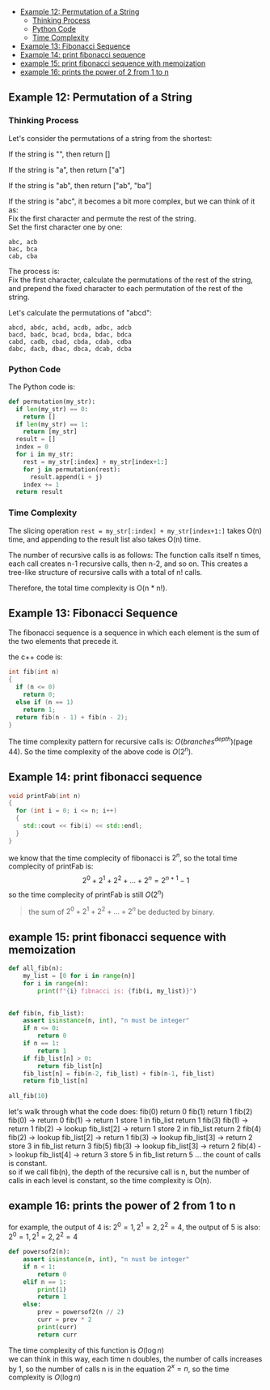 - [Example 12: Permutation of a String](#example-12-permutation-of-a-string)
  - [Thinking Process](#thinking-process)
  - [Python Code](#python-code)
  - [Time Complexity](#time-complexity)
- [Example 13: Fibonacci Sequence](#example-13-fibonacci-sequence)
- [Example 14: print fibonacci sequence](#example-14-print-fibonacci-sequence)
- [example 15: print fibonacci sequence with memoization](#example-15-print-fibonacci-sequence-with-memoization)
- [example 16: prints the power of 2 from 1 to n](#example-16-prints-the-power-of-2-from-1-to-n)


## Example 12: Permutation of a String  

### Thinking Process

Let's consider the permutations of a string from the shortest:

If the string is "", then return []  

If the string is "a", then return ["a"]  

If the string is "ab", then return ["ab", "ba"]  

If the string is "abc", it becomes a bit more complex, but we can think of it as:  
Fix the first character and permute the rest of the string.  
Set the first character one by one:  
```
abc, acb  
bac, bca  
cab, cba
```
The process is:  
Fix the first character, calculate the permutations of the rest of the string, and prepend the fixed character to each permutation of the rest of the string.

Let's calculate the permutations of "abcd":  
```
abcd, abdc, acbd, acdb, adbc, adcb
bacd, badc, bcad, bcda, bdac, bdca
cabd, cadb, cbad, cbda, cdab, cdba
dabc, dacb, dbac, dbca, dcab, dcba
```

### Python Code

The Python code is:
```python
def permutation(my_str):
  if len(my_str) == 0:
    return []
  if len(my_str) == 1:
    return [my_str]
  result = []
  index = 0
  for i in my_str:
    rest = my_str[:index] + my_str[index+1:]
    for j in permutation(rest):
      result.append(i + j)
    index += 1
  return result
```

### Time Complexity

The slicing operation `rest = my_str[:index] + my_str[index+1:]` takes O(n) time, and appending to the result list also takes O(n) time.

The number of recursive calls is as follows:
The function calls itself n times, each call creates n-1 recursive calls, then n-2, and so on.
This creates a tree-like structure of recursive calls with a total of n! calls.

Therefore, the total time complexity is O(n * n!).

## Example 13: Fibonacci Sequence

The fibonacci sequence is a sequence in which each element is the sum of the two elements that precede it.

the c++ code is:
```c++
int fib(int n)
{
  if (n <= 0)
    return 0;
  else if (n == 1)
    return 1;
  return fib(n - 1) + fib(n - 2);
}
```

The time complexity pattern for recursive calls is: $O(branches^{depth})$(page 44). So the time complexity of the above code is $O(2^n)$.

## Example 14: print fibonacci sequence

```c++
void printFab(int n)
{
  for (int i = 0; i <= n; i++)
  {
    std::cout << fib(i) << std::endl;
  }
}
```

we know that the time complecity of fibonacci is $2^n$, so the total time complecity of printFab is:
$$
2^0 + 2^1 + 2^2 + ... + 2^n = 2^{n+1} - 1
$$
so the time complecity of printFab is still $O(2^n)$

> the sum of $2^0 + 2^1 + 2^2 + ... + 2^n$ be deducted by binary.

## example 15: print fibonacci sequence with memoization

```python
def all_fib(n):
    my_list = [0 for i in range(n)]
    for i in range(n):
        print(f"{i} fibnacci is: {fib(i, my_list)}")

        
def fib(n, fib_list):
    assert isinstance(n, int), "n must be integer"
    if n <= 0:
        return 0
    if n == 1:
        return 1
    if fib_list[n] > 0:
        return fib_list[n]
    fib_list[n] = fib(n-2, fib_list) + fib(n-1, fib_list)
    return fib_list[n]
    
all_fib(10)
```
let's walk through what the code does:
fib(0)
    return 0
fib(1)
    return 1
fib(2)
    fib(0) -> return 0
    fib(1) -> return 1
    store 1 in fib_list
    return 1
fib(3)
    fib(1) -> return 1
    fib(2) -> lookup fib_list[2] -> return 1
    store 2 in fib_list
    return 2
fib(4)
    fib(2) -> lookup fib_list[2] -> return 1
    fib(3) -> lookup fib_list[3] -> return 2
    store 3 in fib_list
    return 3
fib(5)
    fib(3) -> lookup fib_list[3] -> return 2
    fib(4) -> lookup fib_list[4] -> return 3
    store 5 in fib_list
    return 5
...
the count of calls is constant.  
so if we call fib(n), the depth of the recursive call is n, but the number of calls in each level is constant, so the time complexity is O(n).

## example 16: prints the power of 2 from 1 to n

for example, the output of 4 is: $2^0 = 1, 2^1 = 2, 2^2 = 4$, the output of 5 is also: $2^0 = 1, 2^1 = 2, 2^2 = 4$
```python
def powersof2(n):
    assert isinstance(n, int), "n nust be integer"
    if n < 1:
        return 0
    elif n == 1:
        print(1)
        return 1
    else:
        prev = powersof2(n // 2)
        curr = prev * 2
        print(curr)
        return curr
```
The time complexity of this function is $O(\log n)$  
we can think in this way, each time n doubles, the number of calls increases by 1, so the number of calls n is in the equation $2^x = n$, so the time complexity is $O(\log n)$
